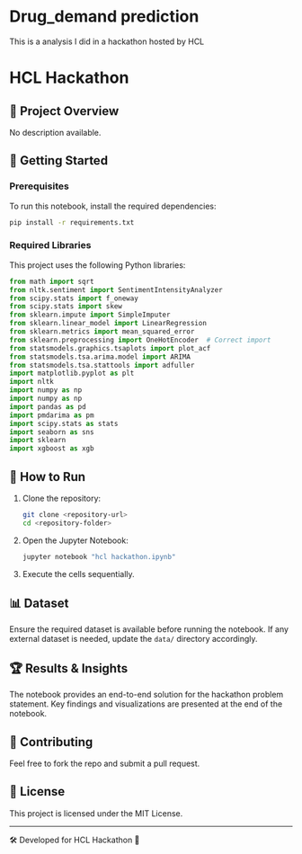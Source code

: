 # Drug_demand prediction
This is a analysis I did in a hackathon hosted by HCL
# HCL Hackathon

## 📌 Project Overview
No description available.

## 🚀 Getting Started

### Prerequisites
To run this notebook, install the required dependencies:

```bash
pip install -r requirements.txt
```

### Required Libraries
This project uses the following Python libraries:
```python
from math import sqrt
from nltk.sentiment import SentimentIntensityAnalyzer
from scipy.stats import f_oneway
from scipy.stats import skew
from sklearn.impute import SimpleImputer
from sklearn.linear_model import LinearRegression
from sklearn.metrics import mean_squared_error
from sklearn.preprocessing import OneHotEncoder  # Correct import
from statsmodels.graphics.tsaplots import plot_acf
from statsmodels.tsa.arima.model import ARIMA
from statsmodels.tsa.stattools import adfuller
import matplotlib.pyplot as plt
import nltk
import numpy as np
import numpy as np 
import pandas as pd
import pmdarima as pm
import scipy.stats as stats
import seaborn as sns
import sklearn  
import xgboost as xgb
```

## 🔧 How to Run
1. Clone the repository:
   ```bash
   git clone <repository-url>
   cd <repository-folder>
   ```
2. Open the Jupyter Notebook:
   ```bash
   jupyter notebook "hcl hackathon.ipynb"
   ```
3. Execute the cells sequentially.

## 📊 Dataset
Ensure the required dataset is available before running the notebook. If any external dataset is needed, update the `data/` directory accordingly.

## 🏆 Results & Insights
The notebook provides an end-to-end solution for the hackathon problem statement. Key findings and visualizations are presented at the end of the notebook.

## 🤝 Contributing
Feel free to fork the repo and submit a pull request.

## 📜 License
This project is licensed under the MIT License.

---

🛠 Developed for HCL Hackathon 🚀
